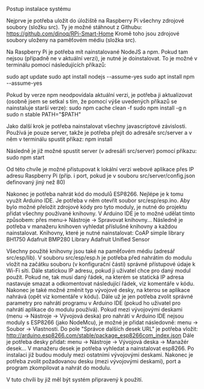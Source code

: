 Postup instalace systému

Nejprve je potřeba uložit do úložiště na Raspberry Pi všechny zdrojové soubory (složku src). Ty je možné stáhnout z Githubu:
https://github.com/dinoq/RPi-Smart-Home
Kromě toho jsou zdrojové soubory uloženy na paměťovém médiu (složka src).

Na Raspberry Pi je potřeba mít nainstalované NodeJS a npm. Pokud tam nejsou (případně ne v aktuální verzi), je nutné je doinstalovat. To je možné v terminálu pomocí následujících příkazů:

sudo apt update
sudo apt install nodejs --assume-yes
sudo apt install npm --assume-yes

Pokud by verze npm neodpovídala aktuální verzi, je potřeba ji aktualizovat (osobně jsem se setkal s tím, že pomocí výše uvedených příkazů se nainstaluje starší verze):
sudo npm cache clean -f
sudo npm install -g n
sudo n stable
PATH="\$PATH"

Jako další krok je potřeba nainstalovat všechny javascriptové závislosti. Používá je pouze server, takže je potřeba přejít do adresáře src/server a v něm v terminálu spustit příkaz:
npm install

Následně je již možné spustit server (v adresáři src/server) pomocí příkazu:
sudo npm start

Od této chvíle je možné přistupovat k lokální verzi webové aplikace přes IP adresu Raspberry Pi (příp. i port, pokud je v souboru src/server/config.json definovaný jiný než 80)

Nakonec je potřeba nahrát kód do modulů ESP8266. Nejlépe je k tomu využít Arduino IDE. Je potřeba v něm otevřít soubor src/esp/esp.ino. 
Aby bylo možné přeložit zdrojové kódy pro tyto moduly, je nutné do projektu přidat všechny používané knihovny. 
V Arduino IDE je to možné udělat tímto způsobem:
přes menu-> Nástroje -> Spravovat knihovny...
Následně je potřeba v manažeru knihoven vyhledat příslušné knihovny a každou nainstalovat. Knihovny, které je nutné nainstalovat:
CoAP simple library
BH1750
Adafruit BMP280 Library
Adafruit Unified Sensor

Všechny použité knihovny jsou také na paměťovém médiu (adresář src/esp/lib).
V souboru src/esp/esp.h je potřeba před nahrátím do modulu vložit na začátku souboru (v konfigurační části) správné přístupové údaje k Wi-Fi síti. Dále statickou IP adresu, pokud ji uživatel chce pro daný modul použít. Pokud ne, tak musí daný řádek, na kterém se statická IP adresa nastavuje smazat a odkomentovat následující řádek, viz komentáře v kódu. Nakonec je také možné změnit typ vývojové desky, na kterou se aplikace nahrává (opět viz komentáře v kódu). Dále už je jen potřeba zvolit správné parametry pro nahrátí programu v Arduino IDE (pokud ho uživatel pro nahrátí aplikace do modulu používá). Pokud mezi vývojovými deskami (menu -> Nástroje -> Vývojová deska) pro nahrátí v Arduino IDE  nejsou moduly s ESP8266 (jako NodeMcu), je možné je přidat následovně:
menu -> Soubor -> Vlastnosti. Do pole "Správce dalších desek URL" je potřeba vložit:
http://arduino.esp8266.com/stable/package_esp8266com_index.json
Dále je potřeba desky přidat:
menu -> Nástroje -> Vývojová deska -> Manažér desek...
V manažeru desek je potřeba vyhledat a nainstalovat esp8266. Po instalaci již budou moduly mezi ostatními vývojovými deskami. 
Nakonec je potřeba zvolit požadovanou desku (mezi vývojovými deskami), port a program zkompilovat a nahrát do modulu.

V tuto chvíli by již měl být systém připravený k použití.
